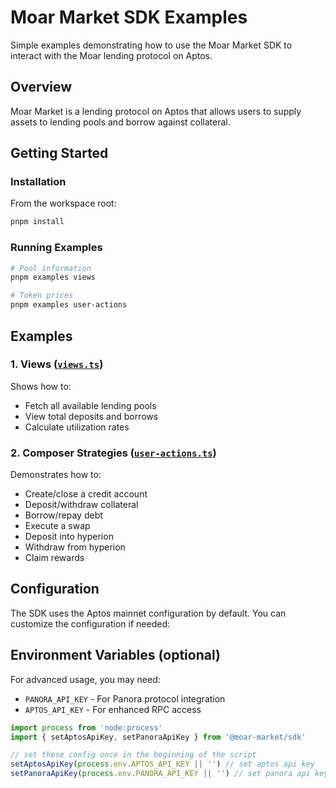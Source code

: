 # Moar Market SDK Examples

Simple examples demonstrating how to use the Moar Market SDK to interact with the Moar lending protocol on Aptos.

## Overview

Moar Market is a lending protocol on Aptos that allows users to supply assets to lending pools and borrow against collateral.

## Getting Started

### Installation

From the workspace root:
```bash
pnpm install
```

### Running Examples

```bash
# Pool information
pnpm examples views

# Token prices
pnpm examples user-actions

```

## Examples

### 1. Views ([`views.ts`](./src/views.ts))
Shows how to:
- Fetch all available lending pools
- View total deposits and borrows
- Calculate utilization rates

### 2. Composer Strategies ([`user-actions.ts`](./src/user-actions.ts))
Demonstrates how to:
- Create/close a credit account
- Deposit/withdraw collateral
- Borrow/repay debt
- Execute a swap
- Deposit into hyperion
- Withdraw from hyperion
- Claim rewards

## Configuration

The SDK uses the Aptos mainnet configuration by default. You can customize the configuration if needed:

## Environment Variables (optional)

For advanced usage, you may need:
- `PANORA_API_KEY` - For Panora protocol integration
- `APTOS_API_KEY` - For enhanced RPC access

```typescript
import process from 'node:process'
import { setAptosApiKey, setPanoraApiKey } from '@moar-market/sdk'

// set these config once in the beginning of the script
setAptosApiKey(process.env.APTOS_API_KEY || '') // set aptos api key
setPanoraApiKey(process.env.PANORA_API_KEY || '') // set panora api key if using panora swap
```
